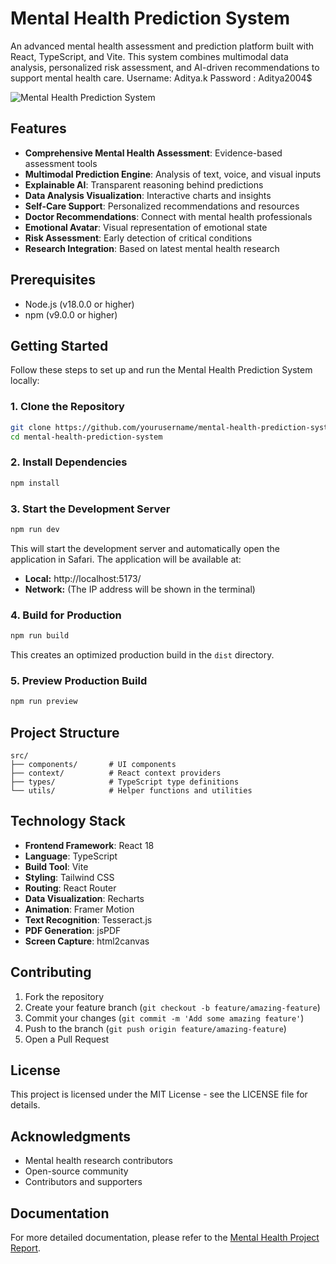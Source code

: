 # Mental Health Prediction System

An advanced mental health assessment and prediction platform built with React, TypeScript, and Vite. This system combines multimodal data analysis, personalized risk assessment, and AI-driven recommendations to support mental health care. Username: Aditya.k Password : Aditya2004$

![Mental Health Prediction System](/public/0dbb2e88-b1da-4e14-86c6-237f0603b9d7.png)

## Features

- **Comprehensive Mental Health Assessment**: Evidence-based assessment tools
- **Multimodal Prediction Engine**: Analysis of text, voice, and visual inputs
- **Explainable AI**: Transparent reasoning behind predictions
- **Data Analysis Visualization**: Interactive charts and insights
- **Self-Care Support**: Personalized recommendations and resources
- **Doctor Recommendations**: Connect with mental health professionals
- **Emotional Avatar**: Visual representation of emotional state
- **Risk Assessment**: Early detection of critical conditions
- **Research Integration**: Based on latest mental health research

## Prerequisites

- Node.js (v18.0.0 or higher)
- npm (v9.0.0 or higher)

## Getting Started

Follow these steps to set up and run the Mental Health Prediction System locally:

### 1. Clone the Repository

```bash
git clone https://github.com/yourusername/mental-health-prediction-system.git
cd mental-health-prediction-system
```

### 2. Install Dependencies

```bash
npm install
```

### 3. Start the Development Server

```bash
npm run dev
```

This will start the development server and automatically open the application in Safari. The application will be available at:

- **Local:** http://localhost:5173/
- **Network:** (The IP address will be shown in the terminal)

### 4. Build for Production

```bash
npm run build
```

This creates an optimized production build in the `dist` directory.

### 5. Preview Production Build

```bash
npm run preview
```

## Project Structure

```
src/
├── components/       # UI components
├── context/          # React context providers
├── types/            # TypeScript type definitions
└── utils/            # Helper functions and utilities
```

## Technology Stack

- **Frontend Framework**: React 18
- **Language**: TypeScript
- **Build Tool**: Vite
- **Styling**: Tailwind CSS
- **Routing**: React Router
- **Data Visualization**: Recharts
- **Animation**: Framer Motion
- **Text Recognition**: Tesseract.js
- **PDF Generation**: jsPDF
- **Screen Capture**: html2canvas

## Contributing

1. Fork the repository
2. Create your feature branch (`git checkout -b feature/amazing-feature`)
3. Commit your changes (`git commit -m 'Add some amazing feature'`)
4. Push to the branch (`git push origin feature/amazing-feature`)
5. Open a Pull Request

## License

This project is licensed under the MIT License - see the LICENSE file for details.

## Acknowledgments

- Mental health research contributors
- Open-source community
- Contributors and supporters

## Documentation

For more detailed documentation, please refer to the [Mental Health Project Report](/public/MentalHealthProjectReport.pdf).

